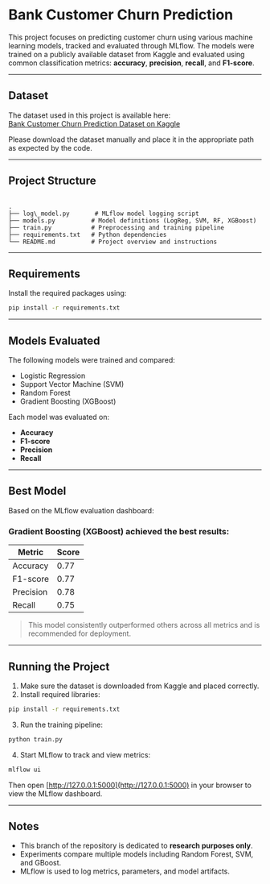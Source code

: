 # Bank Customer Churn Prediction

This project focuses on predicting customer churn using various machine learning models, tracked and evaluated through MLflow. The models were trained on a publicly available dataset from Kaggle and evaluated using common classification metrics: **accuracy**, **precision**, **recall**, and **F1-score**.

---

##  Dataset

The dataset used in this project is available here:  
[Bank Customer Churn Prediction Dataset on Kaggle](https://www.kaggle.com/datasets/shantanudhakadd/bank-customer-churn-prediction/data)

Please download the dataset manually and place it in the appropriate path as expected by the code.

---

##  Project Structure

```

.
├── log\_model.py       # MLflow model logging script
├── models.py          # Model definitions (LogReg, SVM, RF, XGBoost)
├── train.py           # Preprocessing and training pipeline
├── requirements.txt   # Python dependencies
└── README.md          # Project overview and instructions

````

---

##  Requirements

Install the required packages using:

```bash
pip install -r requirements.txt
````
---

##  Models Evaluated

The following models were trained and compared:

* Logistic Regression
* Support Vector Machine (SVM)
* Random Forest
* Gradient Boosting (XGBoost)

Each model was evaluated on:

* **Accuracy**
* **F1-score**
* **Precision**
* **Recall**

---

##  Best Model

Based on the MLflow evaluation dashboard:

### **Gradient Boosting (XGBoost)** achieved the best results:

| Metric    | Score |
| --------- | ----- |
| Accuracy  | 0.77  |
| F1-score  | 0.77  |
| Precision | 0.78  |
| Recall    | 0.75  |

>  This model consistently outperformed others across all metrics and is recommended for deployment.

---

##  Running the Project

1. Make sure the dataset is downloaded from Kaggle and placed correctly.
2. Install required libraries:

```bash
pip install -r requirements.txt
```

3. Run the training pipeline:

```bash
python train.py
```

4. Start MLflow to track and view metrics:

```bash
mlflow ui
```

Then open [http://127.0.0.1:5000](http://127.0.0.1:5000) in your browser to view the MLflow dashboard.

---

##  Notes

* This branch of the repository is dedicated to **research purposes only**.
* Experiments compare multiple models including Random Forest, SVM, and GBoost.
* MLflow is used to log metrics, parameters, and model artifacts.
